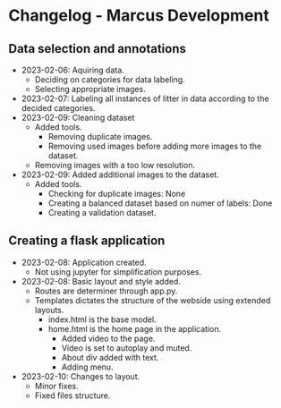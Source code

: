 # Changelog - Marcus Development

## Data selection and annotations

- 2023-02-06: Aquiring data.
  - Deciding on categories for data labeling.
  - Selecting appropriate images.
- 2023-02-07: Labeling all instances of litter in data according to the decided categories.
- 2023-02-09: Cleaning dataset
  - Added tools.
    - Removing duplicate images.
    - Removing used images before adding more images to the dataset.
  - Removing images with a too low resolution.
- 2023-02-09: Added additional images to the dataset.
  - Added tools.
    - Checking for duplicate images: None
    - Creating a balanced dataset based on numer of labels: Done
    - Creating a validation dataset.

## Creating a flask application

- 2023-02-08: Application created.
  - Not using jupyter for simplification purposes.
- 2023-02-08: Basic layout and style added.
  - Routes are determiner through app.py.
  - Templates dictates the structure of the webside using extended layouts.
    - index.html is the base model.
    - home.html is the home page in the application.
      - Added video to the page.
      - Video is set to autoplay and muted.
      - About div added with text.
      - Adding menu.
- 2023-02-10: Changes to layout.
  - Minor fixes.
  - Fixed files structure.
